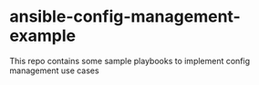 # ansible-config-management-example
This repo contains some sample playbooks to implement config management use cases
